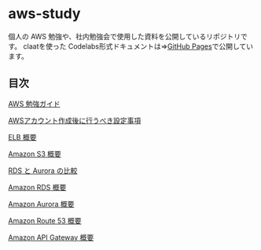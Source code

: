 # aws-study

個人の AWS 勉強や、社内勉強会で使用した資料を公開しているリポジトリです。
claatを使った Codelabs形式ドキュメントは⇒[GitHub Pages](https://ishiharatma.github.io/aws-study/)で公開しています。

## 目次

[AWS 勉強ガイド](/articles_base/aws-study-guide.md)

[AWSアカウント作成後に行うべき設定事項](/articles_base/aws-account-Initial-setting.md)

[ELB 概要](/articles_base/elb-overview.md)

[Amazon S3 概要](/articles_base/s3-overview.md)

[RDS と Aurora の比較](/articles_base/rds-aurora-overview.md)

[Amazon RDS 概要](/articles_base/rds-overview.md)

[Amazon Aurora 概要](/articles_base/aurora-overview.md)

[Amazon Route 53 概要](/articles_base/route53-overview.md)

[Amazon API Gateway 概要](/articles_base/apigw-overview.md)
